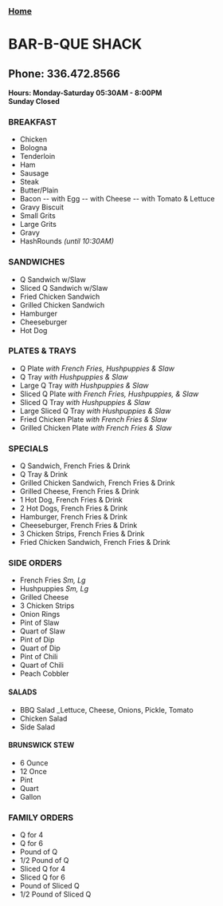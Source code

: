### [Home](https://chuckbyrum2.github.io/)

# BAR-B-QUE SHACK
## Phone: 336.472.8566
**Hours: Monday-Saturday 05:30AM - 8:00PM** <br>
       **Sunday Closed**
       
### BREAKFAST
- Chicken
- Bologna
- Tenderloin
- Ham
- Sausage
- Steak
- Butter/Plain
- Bacon
-- with Egg
-- with Cheese
-- with Tomato & Lettuce
- Gravy Biscuit
- Small Grits
- Large Grits
- Gravy
- HashRounds _(until 10:30AM)_

### SANDWICHES
- Q Sandwich w/Slaw
- Sliced Q Sandwich w/Slaw
- Fried Chicken Sandwich
- Grilled Chicken Sandwich
- Hamburger
- Cheeseburger
- Hot Dog

### PLATES & TRAYS
- Q Plate _with French Fries, Hushpuppies & Slaw_
- Q Tray _with Hushpuppies & Slaw_
- Large Q Tray _with Hushpuppies & Slaw_
- Sliced Q Plate _with French Fries, Hushpuppies, & Slaw_
- Sliced Q Tray _with Hushpuppies & Slaw_
- Large Sliced Q Tray _with Hushpuppies & Slaw_
- Fried Chicken Plate _with French Fries & Slaw_
- Grilled Chicken Plate _with French Fries & Slaw_

### SPECIALS
- Q Sandwich, French Fries & Drink
- Q Tray & Drink
- Grilled Chicken Sandwich, French Fries & Drink
- Grilled Cheese, French Fries & Drink
- 1 Hot Dog, French Fries & Drink
- 2 Hot Dogs, French Fries & Drink
- Hamburger, French Fries & Drink
- Cheeseburger, French Fries & Drink
- 3 Chicken Strips, French Fries & Drink
- Fried Chicken Sandwich, French Fries & Drink

### SIDE ORDERS
- French Fries _Sm, Lg_
- Hushpuppies _Sm, Lg_
- Grilled Cheese
- 3 Chicken Strips
- Onion Rings
- Pint of Slaw
- Quart of Slaw
- Pint of Dip
- Quart of Dip
- Pint of Chili
- Quart of Chili
- Peach Cobbler
#### SALADS
- BBQ Salad _Lettuce, Cheese, Onions, Pickle, Tomato
- Chicken Salad
- Side Salad
#### BRUNSWICK STEW
- 6 Ounce
- 12 Once
- Pint
- Quart
- Gallon

### FAMILY ORDERS
- Q for 4
- Q for 6
- Pound of Q
- 1/2 Pound of Q
- Sliced Q for 4
- Sliced Q for 6
- Pound of Sliced Q
- 1/2 Pound of Sliced Q

  
